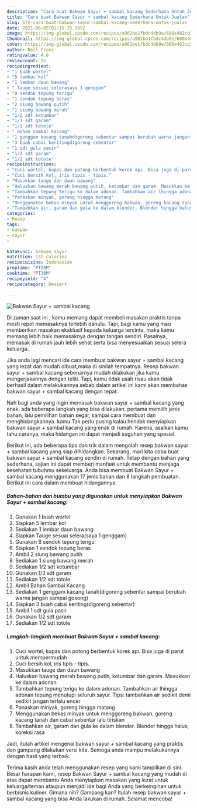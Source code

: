 ```yaml
---
description: "Cara buat Bakwan Sayur + sambal kacang Sederhana Untuk Jualan"
title: "Cara buat Bakwan Sayur + sambal kacang Sederhana Untuk Jualan"
slug: 672-cara-buat-bakwan-sayur-sambal-kacang-sederhana-untuk-jualan
date: 2021-06-05T01:15:25.585Z
image: https://img-global.cpcdn.com/recipes/a961be1fbdc4db9e/680x482cq70/bakwan-sayur-sambal-kacang-foto-resep-utama.jpg
thumbnail: https://img-global.cpcdn.com/recipes/a961be1fbdc4db9e/680x482cq70/bakwan-sayur-sambal-kacang-foto-resep-utama.jpg
cover: https://img-global.cpcdn.com/recipes/a961be1fbdc4db9e/680x482cq70/bakwan-sayur-sambal-kacang-foto-resep-utama.jpg
author: Nell Cross
ratingvalue: 4.8
reviewcount: 15
recipeingredient:
- "1 buah wortel"
- "5 lembar kol"
- "1 lembar daun bawang"
- " Tauge sesuai selerasaya 1 genggam"
- "8 sendok tepung terigu"
- "1 sendok tepung beras"
- "2 siung bawang putih"
- "1 siung bawang merah"
- "1/2 sdt ketumbar"
- "1/3 sdt garam"
- "1/2 sdt totole"
- " Bahan Sambal Kacang"
- "1 genggam kacang tanahdigoreng sebentar sampai berubah warna jangan sampai gosong"
- "3 buah cabai keritingdigoreng sebentar"
- "1 sdt gula pasir"
- "1/2 sdt garam"
- "1/2 sdt totole"
recipeinstructions:
- "Cuci wortel, kupas dan potong berbentuk korek api. Bisa juga di parut untuk mempermudah"
- "Cuci bersih kol, iris tipis - tipis."
- "Masukkan tauge dan daun bawang"
- "Haluskan bawang merah bawang putih, ketumbar dan garam. Masukkan ke dalam adonan"
- "Tambahkan tepung terigu ke dalam adonan. Tambahkan air lhingga adonan tepung menutupi seluruh sayur. Tips: tambahkan air sedikit demi sedikit jangan terlalu encer"
- "Panaskan minyak, goreng hingga matang"
- "Menggunakan bekas minyak untuk menggoreng bakwan, goreng kacang tanah dan cabai sebentar lalu tiriskan"
- "Tambahkan air, garam dan gula ke dalam blender. Blender hingga halus, koreksi rasa"
categories:
- Resep
tags:
- bakwan
- sayur
- 

katakunci: bakwan sayur  
nutrition: 132 calories
recipecuisine: Indonesian
preptime: "PT29M"
cooktime: "PT38M"
recipeyield: "4"
recipecategory: Dessert

---
```



![Bakwan Sayur + sambal kacang](https://img-global.cpcdn.com/recipes/a961be1fbdc4db9e/680x482cq70/bakwan-sayur-sambal-kacang-foto-resep-utama.jpg)

Di zaman  saat ini , kamu memang dapat membeli masakan praktis tanpa mesti repot memasaknya terlebih dahulu. Tapi, bagi kamu yang mau memberikan masakan eksklusif kepada keluarga tercinta, maka kamu memang lebih baik memasaknya dengan tangan sendiri. Pasalnya, memasak di rumah jauh lebih sehat serta bisa menyesuaikan sesuai selera keluarga.

Jika anda lagi mencari ide cara membuat bakwan sayur + sambal kacang yang lezat dan mudah dibuat,maka di sinilah tempatnya. Resep bakwan sayur + sambal kacang  sebenarnya mudah dilakukan jika kamu mengerjakannya dengan teliti. Tapi, kamu tidak usah risau akan tidak berhasil dalam melakukannya 
sebab dalam artikel ini kami akan membahas bakwan sayur + sambal kacang dengan tepat.  



Nah bagi anda yang ingin memasak bakwan sayur + sambal kacang yang enak, ada beberapa langkah yang bisa dilakukan, pertama memilih jenis bahan, lalu pemilihan bahan segar, sampai cara membuat dan menghidangkannya. kamu Tak perlu pusing kalau hendak menyiapkan bakwan sayur + sambal kacang yang enak di rumah. Karena, asalkan kamu  tahu caranya, maka hidangan ini dapat menjadi suguhan yang spesial.

Berikut ini, ada beberapa tips dan trik dalam mengolah resep bakwan sayur + sambal kacang yang siap dihidangkan. Sekarang, mari kita coba buat bakwan sayur + sambal kacang sendiri di rumah. Tetap dengan bahan yang sederhana, sajian ini dapat memberi manfaat untuk membantu menjaga kesehatan tubuhmu sekeluarga. Anda bisa membuat Bakwan Sayur + sambal kacang menggunakan 17 jenis bahan dan 8 langkah pembuatan. Berikut ini cara dalam membuat hidangannya.

<!--inarticleads1-->

##### Bahan-bahan dan bumbu yang digunakan untuk menyiapkan Bakwan Sayur + sambal kacang:

1. Gunakan 1 buah wortel
1. Siapkan 5 lembar kol
1. Sediakan 1 lembar daun bawang
1. Siapkan  Tauge sesuai selera(saya 1 genggam)
1. Gunakan 8 sendok tepung terigu
1. Siapkan 1 sendok tepung beras
1. Ambil 2 siung bawang putih
1. Sediakan 1 siung bawang merah
1. Sediakan 1/2 sdt ketumbar
1. Gunakan 1/3 sdt garam
1. Sediakan 1/2 sdt totole
1. Ambil  Bahan Sambal Kacang
1. Sediakan 1 genggam kacang tanah(digoreng sebentar sampai berubah warna jangan sampai gosong)
1. Siapkan 3 buah cabai keriting(digoreng sebentar)
1. Ambil 1 sdt gula pasir
1. Gunakan 1/2 sdt garam
1. Sediakan 1/2 sdt totole




<!--inarticleads2-->

##### Langkah-langkah membuat Bakwan Sayur + sambal kacang:

1. Cuci wortel, kupas dan potong berbentuk korek api. Bisa juga di parut untuk mempermudah
1. Cuci bersih kol, iris tipis - tipis.
1. Masukkan tauge dan daun bawang
1. Haluskan bawang merah bawang putih, ketumbar dan garam. Masukkan ke dalam adonan
1. Tambahkan tepung terigu ke dalam adonan. Tambahkan air lhingga adonan tepung menutupi seluruh sayur. Tips: tambahkan air sedikit demi sedikit jangan terlalu encer
1. Panaskan minyak, goreng hingga matang
1. Menggunakan bekas minyak untuk menggoreng bakwan, goreng kacang tanah dan cabai sebentar lalu tiriskan
1. Tambahkan air, garam dan gula ke dalam blender. Blender hingga halus, koreksi rasa




Jadi, itulah artikel mengenai  bakwan sayur + sambal kacang  yang praktis dan gampang dilakukan versi kita. Semoga anda mampu melakukannya dengan hasil yang terbaik. 

Terima kasih anda telah menggunakan resep yang kami tampilkan di sini. Besar harapan kami, resep  Bakwan Sayur + sambal kacang yang mudah di atas dapat membantu Anda menyiapkan masakan yang lezat untuk keluarga/teman ataupun menjadi ide bagi Anda yang berkeinginan untuk berbisnis kuliner. Gimana nih? Gampang kan? Itulah resep bakwan sayur + sambal kacang yang bisa Anda lakukan di rumah. Selamat mencoba!

